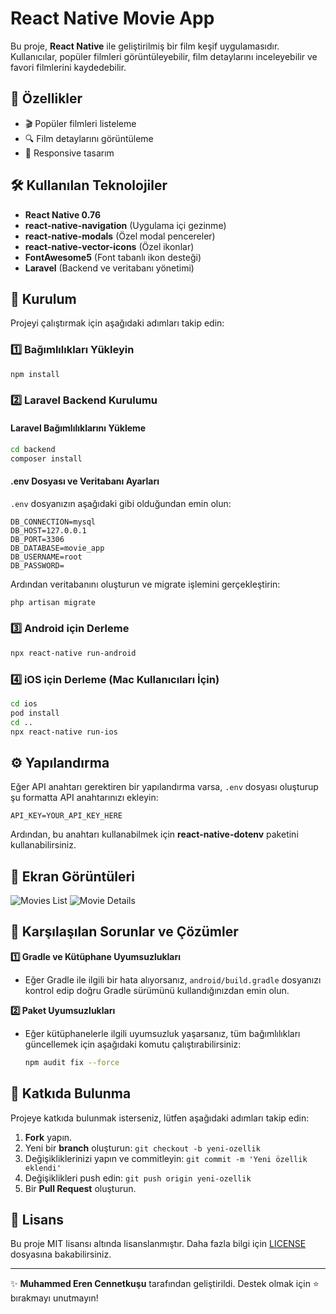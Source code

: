 # React Native Movie App

Bu proje, **React Native** ile geliştirilmiş bir film keşif uygulamasıdır. Kullanıcılar, popüler filmleri görüntüleyebilir, film detaylarını inceleyebilir ve favori filmlerini kaydedebilir.

## 🚀 Özellikler
- 🎬 Popüler filmleri listeleme
- 🔍 Film detaylarını görüntüleme
- 📱 Responsive tasarım

## 🛠 Kullanılan Teknolojiler
- **React Native 0.76**
- **react-native-navigation** (Uygulama içi gezinme)
- **react-native-modals** (Özel modal pencereler)
- **react-native-vector-icons** (Özel ikonlar)
- **FontAwesome5** (Font tabanlı ikon desteği)
- **Laravel** (Backend ve veritabanı yönetimi)

## 📂 Kurulum
Projeyi çalıştırmak için aşağıdaki adımları takip edin:

### 1️⃣ Bağımlılıkları Yükleyin
```bash
npm install
```

### 2️⃣ Laravel Backend Kurulumu
#### Laravel Bağımlılıklarını Yükleme
```bash
cd backend
composer install
```

#### .env Dosyası ve Veritabanı Ayarları
`.env` dosyanızın aşağıdaki gibi olduğundan emin olun:
```env
DB_CONNECTION=mysql
DB_HOST=127.0.0.1
DB_PORT=3306
DB_DATABASE=movie_app
DB_USERNAME=root
DB_PASSWORD=
```
Ardından veritabanını oluşturun ve migrate işlemini gerçekleştirin:
```bash
php artisan migrate
```

### 3️⃣ Android için Derleme
```bash
npx react-native run-android
```

### 4️⃣ iOS için Derleme (Mac Kullanıcıları İçin)
```bash
cd ios
pod install
cd ..
npx react-native run-ios
```

## ⚙️ Yapılandırma
Eğer API anahtarı gerektiren bir yapılandırma varsa, `.env` dosyası oluşturup şu formatta API anahtarınızı ekleyin:

```env
API_KEY=YOUR_API_KEY_HERE
```
Ardından, bu anahtarı kullanabilmek için **react-native-dotenv** paketini kullanabilirsiniz.

## 📸 Ekran Görüntüleri
![Movies List](https://via.placeholder.com/400x800)
![Movie Details](https://via.placeholder.com/400x800)

## 🐛 Karşılaşılan Sorunlar ve Çözümler
**1️⃣ Gradle ve Kütüphane Uyumsuzlukları**
- Eğer Gradle ile ilgili bir hata alıyorsanız, `android/build.gradle` dosyanızı kontrol edip doğru Gradle sürümünü kullandığınızdan emin olun.

**2️⃣ Paket Uyumsuzlukları**
- Eğer kütüphanelerle ilgili uyumsuzluk yaşarsanız, tüm bağımlılıkları güncellemek için aşağıdaki komutu çalıştırabilirsiniz:
  ```bash
  npm audit fix --force
  ```

## 🤝 Katkıda Bulunma
Projeye katkıda bulunmak isterseniz, lütfen aşağıdaki adımları takip edin:
1. **Fork** yapın.
2. Yeni bir **branch** oluşturun: `git checkout -b yeni-ozellik`
3. Değişikliklerinizi yapın ve commitleyin: `git commit -m 'Yeni özellik eklendi'`
4. Değişiklikleri push edin: `git push origin yeni-ozellik`
5. Bir **Pull Request** oluşturun.

## 📄 Lisans
Bu proje MIT lisansı altında lisanslanmıştır. Daha fazla bilgi için [LICENSE](LICENSE) dosyasına bakabilirsiniz.

---
✨ **Muhammed Eren Cennetkuşu** tarafından geliştirildi. Destek olmak için ⭐ bırakmayı unutmayın!
